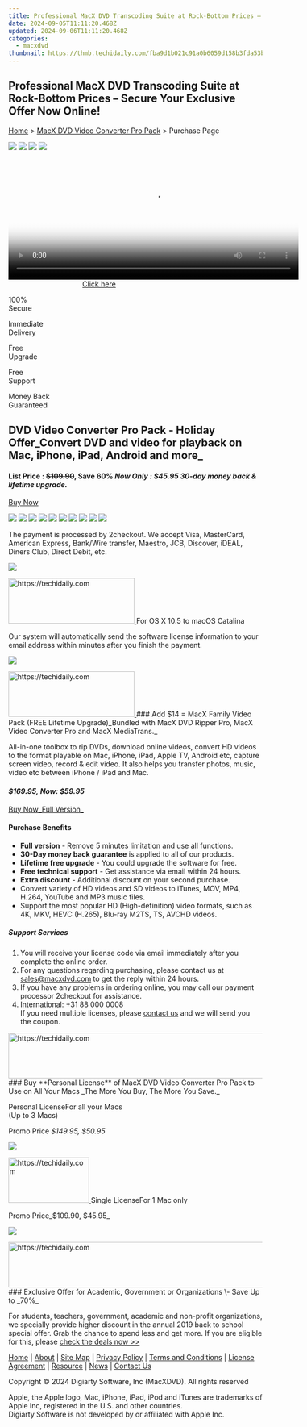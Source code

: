 ```yaml
---
title: Professional MacX DVD Transcoding Suite at Rock-Bottom Prices – Secure Your Exclusive Offer Now Online!
date: 2024-09-05T11:11:20.468Z
updated: 2024-09-06T11:11:20.468Z
categories:
  - macxdvd
thumbnail: https://thmb.techidaily.com/fba9d1b021c91a0b6059d158b3fda53b17a7a738b440e6aea613cee1fb4fd649.jpg
---
```


## Professional MacX DVD Transcoding Suite at Rock-Bottom Prices – Secure Your Exclusive Offer Now Online!

[Home](https://tools.techidaily.com/macxdvd/products/) \> [MacX DVD Video Converter Pro Pack](https://tools.techidaily.com/macxdvd/products/) \> Purchase Page

[![](https://www.macxdvd.com/mac-dvd-video-converter-pro-pack/../flag/ben-fift.png)](https://tools.techidaily.com/macxdvd/products/) [![](https://www.macxdvd.com/mac-dvd-video-converter-pro-pack/../flag/bjp-fift.png)](https://tools.techidaily.com/macxdvd/products/) [![](https://www.macxdvd.com/mac-dvd-video-converter-pro-pack/../flag/bde-fift.png)](https://tools.techidaily.com/macxdvd/products/) [![](https://www.macxdvd.com/mac-dvd-video-converter-pro-pack/../flag/bcn-fift.png)](https://tools.techidaily.com/macxdvd/products/) 

<!-- affiliate ads begin -->
<span id="1983475">
					<video width="576" height="240" style="cursor:pointer"
           poster="//a.impactradius-go.com/display-clicktoplayimage/1983475.png"
           onclick="if(!this.playClicked){this.play();this.setAttribute('controls',true);this.playClicked=true;}">
	   <source src="//a.impactradius-go.com/display-ad/22993-1983475">
	   <img src="//a.impactradius-go.com/display-clicktoplayimage/1983475.png" style="border: none; height: 100%; width: 100%; object-fit: contain">
	</video>
	<div style="width:360px;text-align:center"><a href="javascript:window.open(decodeURIComponent('https%3A%2F%2Fhomestyler.sjv.io%2Fc%2F5597632%2F1983475%2F22993'), '_blank');void(0);">Click here</a></div>
</span>
<img height="0" width="0" src="https://imp.pxf.io/i/5597632/1983475/22993" style="position:absolute;visibility:hidden;" border="0" />
<!-- affiliate ads end -->


100%  
 Secure

Immediate  
 Delivery

Free  
 Upgrade

Free  
 Support

Money Back  
 Guaranteed



## DVD Video Converter Pro Pack \- Holiday Offer_Convert DVD and video for playback on Mac, iPhone, iPad, Android and more_

#### List Price : ~~$109.90~~, Save 60% _Now Only :  $45.95_ _30-day money back & lifetime upgrade._

[Buy Now](https://estore.macxdvd.com/order/checkout.php?PRODS=4526664&HIDEC=0&ORDERSTYLE=nLWsnpXPnHU%3D&DESIGN_TYPE=2&QTY=1&CART=1&SHORT_FORM=1&COUPON=MPACK45PEK&AFFILIATE=108875) 

![](https://www.macxdvd.com/mac-dvd-video-converter-pro-pack/../buy-style/visa-fift.png) ![](https://www.macxdvd.com/mac-dvd-video-converter-pro-pack/../buy-style/master-fift.png) ![](https://www.macxdvd.com/mac-dvd-video-converter-pro-pack/../buy-style/express-fift.png) ![](https://www.macxdvd.com/mac-dvd-video-converter-pro-pack/../buy-style/american-fift.png) ![](https://www.macxdvd.com/mac-dvd-video-converter-pro-pack/../buy-style/jbc-fift.png) ![](https://www.macxdvd.com/mac-dvd-video-converter-pro-pack/../buy-style/discover-fift.png) ![](https://www.macxdvd.com/mac-dvd-video-converter-pro-pack/../buy-style/ideal-fift.png) ![](https://www.macxdvd.com/mac-dvd-video-converter-pro-pack/../buy-style/diners-fift.png) ![](https://www.macxdvd.com/mac-dvd-video-converter-pro-pack/../buy-style/giropay-fift.png) ![](https://www.macxdvd.com/mac-dvd-video-converter-pro-pack/../buy-style/directdebit-fift.png) 

The payment is processed by 2checkout. We accept Visa, MasterCard, American Express, Bank/Wire transfer, Maestro, JCB, Discover, iDEAL, Diners Club, Direct Debit, etc.

![](https://www.macxdvd.com/mac-dvd-video-converter-pro-pack/../buy-style/propack20.png) 

<!-- affiliate ads begin -->
<a href="https://bluettius.sjv.io/c/5597632/2139120/17108" target="_top" id="2139120">
  <img src="//a.impactradius-go.com/display-ad/17108-2139120" border="0" alt="https://techidaily.com" width="250" height="90"/>
</a>
<img height="0" width="0" src="https://bluettius.sjv.io/i/5597632/2139120/17108" style="position:absolute;visibility:hidden;" border="0" />
<!-- affiliate ads end -->
For OS X 10.5 to macOS Catalina



Our system will automatically send the software license information to your email address within minutes after you finish the payment.



![](https://www.macxdvd.com/mac-dvd-video-converter-pro-pack/../buy-style/17su-bandle-fift.png)

<!-- affiliate ads begin -->
<a href="https://review-au.sjv.io/c/5597632/2098705/14409" target="_top" id="2098705">
  <img src="//a.impactradius-go.com/display-ad/14409-2098705" border="0" alt="https://techidaily.com" width="250" height="90"/>
</a>
<img height="0" width="0" src="https://review-au.sjv.io/i/5597632/2098705/14409" style="position:absolute;visibility:hidden;" border="0" />
<!-- affiliate ads end -->
### Add $14 = MacX Family Video Pack (FREE Lifetime Upgrade)_Bundled with MacX DVD Ripper Pro, MacX Video Converter Pro and MacX MediaTrans._ 

All-in-one toolbox to rip DVDs, download online videos, convert HD videos to the format playable on Mac, iPhone, iPad, Apple TV, Android etc, capture screen video, record & edit video. It also helps you transfer photos, music, video etc between iPhone / iPad and Mac.

#### _$169.95,_ _Now: $59.95_

[Buy Now_Full Version_](https://estore.macxdvd.com/order/checkout.php?PRODS=4694104&HIDEC=0&ORDERSTYLE=nLWsnpXPnHU%3D&DESIGN_TYPE=2&QTY=1&CART=1&SHORT_FORM=1&COUPON=GPACK595&AFFILIATE=108875) 



#### Purchase Benefits

* **Full version** \- Remove 5 minutes limitation and use all functions.
* **30-Day money back guarantee** is applied to all of our products.
* **Lifetime free upgrade** \- You could upgrade the software for free.
* **Free technical support** \- Get assistance via email within 24 hours.
* **Extra discount** \- Additional discount on your second purchase.
* Convert variety of HD videos and SD videos to iTunes, MOV, MP4, H.264, YouTube and MP3 music files.
* Support the most popular HD (High-definition) video formats, such as 4K, MKV, HEVC (H.265), Blu-ray M2TS, TS, AVCHD videos.

##### Support Services 

1. You will receive your license code via email immediately after you complete the online order.
2. For any questions regarding purchasing, please contact us at [sales@macxdvd.com](https://tools.techidaily.com/macxdvd/products/) to get the reply within 24 hours.
3. If you have any problems in ordering online, you may call our payment processor 2checkout for assistance.
4. International: +31 88 000 0008  
 If you need multiple licenses, please [contact us](https://tools.techidaily.com/macxdvd/products/) and we will send you the coupon.



<!-- affiliate ads begin -->
<a href="https://ephamedtechinc.pxf.io/c/5597632/2136613/26400" target="_top" id="2136613">
  <img src="//a.impactradius-go.com/display-ad/26400-2136613" border="0" alt="https://techidaily.com" width="728" height="90"/>
</a>
<img height="0" width="0" src="https://ephamedtechinc.pxf.io/i/5597632/2136613/26400" style="position:absolute;visibility:hidden;" border="0" />
<!-- affiliate ads end -->
### Buy **Personal License** of MacX DVD Video Converter Pro Pack to Use on All Your Macs  
_The More You Buy, The More You Save._

Personal LicenseFor all your Macs   
 (Up to 3 Macs)

Promo Price _$149.95, $50.95_

[![](https://www.macxdvd.com/mac-dvd-video-converter-pro-pack/../buy-style/bt66.png)](https://estore.macxdvd.com/order/checkout.php?PRODS=4534049&HIDEC=0&ORDERSTYLE=nLWsnpXPnHU%3D&DESIGN_TYPE=2&QTY=1&CART=1&SHORT_FORM=1&AFFILIATE=108875) 

<!-- affiliate ads begin -->
<a href="https://review-au.sjv.io/c/5597632/2098700/14409" target="_top" id="2098700">
  <img src="//a.impactradius-go.com/display-ad/14409-2098700" border="0" alt="https://techidaily.com" width="160" height="90"/>
</a>
<img height="0" width="0" src="https://review-au.sjv.io/i/5597632/2098700/14409" style="position:absolute;visibility:hidden;" border="0" />
<!-- affiliate ads end -->
Single LicenseFor 1 Mac only

Promo Price_$109.90, $45.95_

[![](https://www.macxdvd.com/mac-dvd-video-converter-pro-pack/../buy-style/bt60.png)](https://estore.macxdvd.com/order/checkout.php?PRODS=4526664&HIDEC=0&ORDERSTYLE=nLWsnpXPnHU%3D&DESIGN_TYPE=2&QTY=1&CART=1&SHORT_FORM=1&COUPON=MPACK45PEK&AFFILIATE=108875) 



<!-- affiliate ads begin -->
<a href="https://appsumo.8odi.net/c/5597632/2118324/7443" target="_top" id="2118324">
  <img src="//a.impactradius-go.com/display-ad/7443-2118324" border="0" alt="https://techidaily.com" width="600" height="90"/>
</a>
<img height="0" width="0" src="https://appsumo.8odi.net/i/5597632/2118324/7443" style="position:absolute;visibility:hidden;" border="0" />
<!-- affiliate ads end -->
### Exclusive Offer for Academic, Government or Organizations \- Save Up to _70%_

For students, teachers, government, academic and non-profit organizations, we specially provide higher discount in the annual 2019 back to school special offer. Grab the chance to spend less and get more. If you are eligible for this, please [check the deals now >>](https://tools.techidaily.com/macxdvd/products/)



[Home](https://tools.techidaily.com/macxdvd/products/) | [About](https://tools.techidaily.com/macxdvd/products/) | [Site Map](https://tools.techidaily.com/macxdvd/products/) | [Privacy Policy](https://tools.techidaily.com/macxdvd/products/) | [Terms and Conditions](https://tools.techidaily.com/macxdvd/products/) | [License Agreement](https://tools.techidaily.com/macxdvd/products/) | [Resource](https://tools.techidaily.com/macxdvd/products/) | [News](https://tools.techidaily.com/macxdvd/products/) | [Contact Us](https://tools.techidaily.com/macxdvd/products/)

Copyright © 2024 Digiarty Software, Inc (MacXDVD). All rights reserved

Apple, the Apple logo, Mac, iPhone, iPad, iPod and iTunes are trademarks of Apple Inc, registered in the U.S. and other countries.  
Digiarty Software is not developed by or affiliated with Apple Inc.

<ins class="adsbygoogle"
     style="display:block"
     data-ad-format="autorelaxed"
     data-ad-client="ca-pub-7571918770474297"
     data-ad-slot="1223367746"></ins>



<ins class="adsbygoogle"
     style="display:block"
     data-ad-client="ca-pub-7571918770474297"
     data-ad-slot="8358498916"
     data-ad-format="auto"
     data-full-width-responsive="true"></ins>


